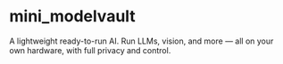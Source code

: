 # mini_modelvault
A lightweight ready-to-run AI. Run LLMs, vision, and more — all on your own hardware, with full privacy and control.
